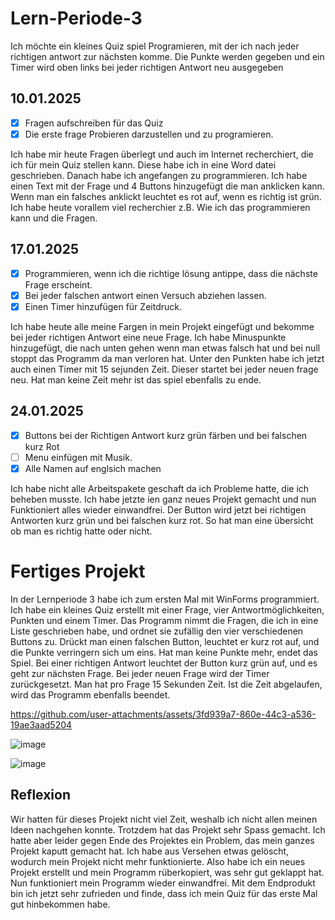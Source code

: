 # Lern-Periode-3

Ich möchte ein kleines Quiz spiel Programieren, mit der ich nach jeder richtigen antwort zur nächsten komme. Die Punkte werden gegeben und ein Timer wird oben links bei jeder richtigen Antwort neu ausgegeben

## 10.01.2025
- [x] Fragen aufschreiben für das Quiz
- [x] Die erste frage Probieren darzustellen und zu programieren.

Ich habe mir heute Fragen überlegt und auch im Internet recherchiert, die ich für mein Quiz stellen kann. Diese habe ich in eine Word datei geschrieben. Danach habe ich angefangen zu programmieren. Ich habe einen Text mit der Frage und 4 Buttons hinzugefügt die man anklicken kann. Wenn man ein falsches anklickt leuchtet es rot auf, wenn es richtig ist grün. Ich habe heute vorallem viel recherchier z.B. Wie ich das programmieren kann und die Fragen.

## 17.01.2025
- [x] Programmieren, wenn ich die richtige lösung antippe, dass die nächste Frage erscheint.
- [x] Bei jeder falschen antwort einen Versuch abziehen lassen.
- [x] Einen Timer hinzufügen für Zeitdruck.

Ich habe heute alle meine Fargen in mein Projekt eingefügt und bekomme bei jeder richtigen Antwort eine neue Frage. Ich habe Minuspunkte hinzugefügt, die nach unten gehen wenn man etwas falsch hat und bei null stoppt das Programm da man verloren hat. Unter den Punkten habe ich jetzt auch einen Timer mit 15 sejunden Zeit. Dieser startet bei jeder neuen frage neu. Hat man keine Zeit mehr ist das spiel ebenfalls zu ende.

## 24.01.2025
- [x] Buttons bei der Richtigen Antwort kurz grün färben und bei falschen kurz Rot
- [ ] Menu einfügen mit Musik.
- [x] Alle Namen auf englsich machen

Ich habe nicht alle Arbeitspakete geschaft da ich Probleme hatte, die ich beheben musste. Ich habe jetzte ien ganz neues Projekt gemacht und nun Funktioniert alles wieder einwandfrei. Der Button wird jetzt bei richtigen Antworten kurz grün und bei falschen kurz rot. So hat man eine übersicht ob man es richtig hatte oder nicht.

# Fertiges Projekt
In der Lernperiode 3 habe ich zum ersten Mal mit WinForms programmiert. Ich habe ein kleines Quiz erstellt mit einer Frage, vier Antwortmöglichkeiten, Punkten und einem Timer. Das Programm nimmt die Fragen, die ich in eine Liste geschrieben habe, und ordnet sie zufällig den vier verschiedenen Buttons zu. Drückt man einen falschen Button, leuchtet er kurz rot auf, und die Punkte verringern sich um eins. Hat man keine Punkte mehr, endet das Spiel. Bei einer richtigen Antwort leuchtet der Button kurz grün auf, und es geht zur nächsten Frage. Bei jeder neuen Frage wird der Timer zurückgesetzt. Man hat pro Frage 15 Sekunden Zeit. Ist die Zeit abgelaufen, wird das Programm ebenfalls beendet.



https://github.com/user-attachments/assets/3fd939a7-860e-44c3-a536-19ae3aad5204


![image](https://github.com/user-attachments/assets/36c3725f-75a3-4e9a-9064-0bb3905c9c9d)


![image](https://github.com/user-attachments/assets/f23e2c33-ca0c-4150-acde-684a552e28c8)


## Reflexion
Wir hatten für dieses Projekt nicht viel Zeit, weshalb ich nicht allen meinen Ideen nachgehen konnte. Trotzdem hat das Projekt sehr Spass gemacht. Ich hatte aber leider gegen Ende des Projektes ein Problem, das mein ganzes Projekt kaputt gemacht hat. Ich habe aus Versehen etwas gelöscht, wodurch mein Projekt nicht mehr funktionierte. Also habe ich ein neues Projekt erstellt und mein Programm rüberkopiert, was sehr gut geklappt hat. Nun funktioniert mein Programm wieder einwandfrei. Mit dem Endprodukt bin ich jetzt sehr zufrieden und finde, dass ich mein Quiz für das erste Mal gut hinbekommen habe.
